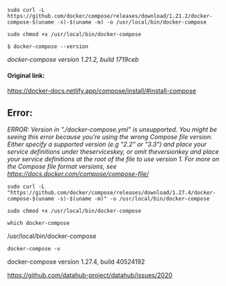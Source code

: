```
sudo curl -L https://github.com/docker/compose/releases/download/1.21.2/docker-compose-$(uname -s)-$(uname -m) -o /usr/local/bin/docker-compose
```
```
sudo chmod +x /usr/local/bin/docker-compose
```
```
$ docker-compose --version
```
_docker-compose version 1.21.2, build 1719ceb_

#### Original link: 
https://docker-docs.netlify.app/compose/install/#install-compose

## Error:
_ERROR: Version in "./docker-compose.yml" is unsupported. You might be seeing this error because you're using the wrong Compose file version. Either specify a supported version (e.g "2.2" or "3.3") and place your service definitions under theserviceskey, or omit theversionkey and place your service definitions at the root of the file to use version 1. For more on the Compose file format versions, see https://docs.docker.com/compose/compose-file/_
```
sudo curl -L "https://github.com/docker/compose/releases/download/1.27.4/docker-compose-$(uname -s)-$(uname -m)" -o /usr/local/bin/docker-compose
```
```
sudo chmod +x /usr/local/bin/docker-compose
```
```
which docker-compose
```
/usr/local/bin/docker-compose
```
docker-compose -v
```
docker-compose version 1.27.4, build 40524192

https://github.com/datahub-project/datahub/issues/2020
